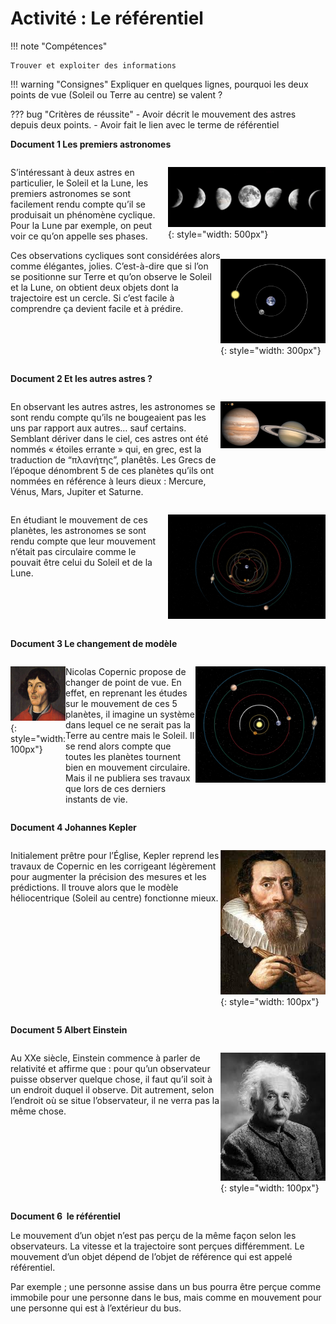 # Activité : Le référentiel

!!! note "Compétences"

    Trouver et exploiter des informations 

!!! warning "Consignes"
    Expliquer en quelques lignes, pourquoi les deux points de vue (Soleil ou Terre au centre) se valent ?





??? bug "Critères de réussite"
    -   Avoir décrit le mouvement des astres depuis deux points.
    -   Avoir fait le lien avec le terme de référentiel




**Document 1 Les premiers astronomes**

<div markdown style="display:flex; flex-direction: row";>

<div markdown style="flex : 1 1 0; flex-direction: column";>

S’intéressant à deux astres en particulier, le Soleil et la Lune, les premiers astronomes se sont facilement rendu compte qu’il se produisait un phénomène cyclique. Pour la Lune par exemple, on peut voir ce qu’on appelle ses phases.

</div>
<div markdown style="flex : 1 1 0; flex-direction: column";>

![](Pictures/phasesLune.jpg){: style="width: 500px"}
</div>
</div>

<div markdown style="display:flex; flex-direction: row";>

<div markdown style="flex : 2 1 0; flex-direction: column";>
Ces observations cycliques sont considérées alors comme élégantes, jolies. C’est-à-dire que si l’on se positionne sur Terre et qu’on observe le Soleil et la Lune, on obtient deux objets dont la trajectoire est un cercle. Si c’est facile à comprendre ça devient facile et à prédire.

</div>
<div markdown style="flex : 1 1 0; flex-direction: column";>

![](Pictures/systGeocentrique.png){: style="width: 300px"}

</div>
</div>

**Document 2 Et les autres astres ?**

<div markdown style="display:flex; flex-direction: row";>

<div markdown style="flex : 2 1 0; flex-direction: column";>

En observant les autres astres, les astronomes se sont rendu compte qu’ils ne bougeaient pas les uns par rapport aux autres… sauf certains. Semblant dériver dans le ciel, ces astres ont été nommés « étoiles errante » qui, en grec, est la traduction de “πλανήτης”, planêtês. Les Grecs de l’époque dénombrent 5 de ces planètes qu’ils ont nommées en référence à leurs dieux : Mercure, Vénus, Mars, Jupiter et Saturne.

</div>
<div markdown style="flex : 1 1 0; flex-direction: column";>


![](Pictures/planetesSystSolaire.png)
</div>
</div>

<div markdown style="display:flex; flex-direction: row";>

<div markdown style="flex : 1 1 0; flex-direction: column";>


En étudiant le mouvement de ces planètes, les astronomes se sont rendu compte que leur mouvement n’était pas circulaire comme le pouvait être celui du Soleil et de la Lune.


</div>
<div markdown style="flex : 1 1 0; flex-direction: column";>


![](Pictures/pbSystGeocentrique.png)

</div>
</div>

**Document 3 Le changement de modèle**


<div markdown style="display:flex; flex-direction: row";>

<div markdown style="flex : 1 1 0; flex-direction: column";>

![](Pictures/copernic.jpg){: style="width: 100px"}

</div>

<div markdown style="flex : 3 1 0; flex-direction: column";>

Nicolas Copernic propose de changer de point de vue. En effet, en reprenant les études sur le mouvement de ces 5 planètes, il imagine un système dans lequel ce ne serait pas la Terre au centre mais le Soleil. Il se rend alors compte que toutes les planètes tournent bien en mouvement circulaire.
Mais il ne publiera ses travaux que lors de ces derniers instants de vie.
</div>
<div markdown style="flex : 3 1 0; flex-direction: column";>

![](Pictures/systHeliocentrique.png)
</div></div>

**Document 4 Johannes Kepler**


<div markdown style="display:flex; flex-direction: row";>

<div markdown style="flex : 2 1 0; flex-direction: column";>

Initialement prêtre pour l’Église, Kepler reprend les travaux de Copernic en les corrigeant légèrement pour augmenter la précision des mesures et les prédictions. Il trouve alors que le modèle héliocentrique (Soleil au centre) fonctionne mieux.
</div>
<div markdown style="flex : 1 1 0; flex-direction: column";>

![](Pictures/kepler.jpg){: style="width: 100px"}

</div></div>

**Document 5 Albert Einstein**


<div markdown style="display:flex; flex-direction: row";>

<div markdown style="flex : 2 1 0; flex-direction: column";>


Au XXe siècle, Einstein commence à parler de relativité et affirme que : pour qu’un observateur puisse observer quelque chose, il faut qu’il soit à un endroit duquel il observe. Dit autrement, selon l’endroit où se situe l’observateur, il ne verra pas la même chose.

</div>
<div markdown style="flex : 1 1 0; flex-direction: column";>


![](Pictures/photoEinstein.jpg){: style="width: 100px"}
</div></div>

**Document 6  le référentiel**

Le mouvement d’un objet n’est pas perçu de la même façon selon les observateurs. La vitesse et la trajectoire sont perçues différemment. Le mouvement d’un objet dépend de l’objet de référence qui est appelé référentiel.

Par exemple ; une personne assise dans un bus pourra être perçue comme immobile pour une personne dans le bus, mais comme en mouvement pour une personne qui est à l’extérieur du bus.


